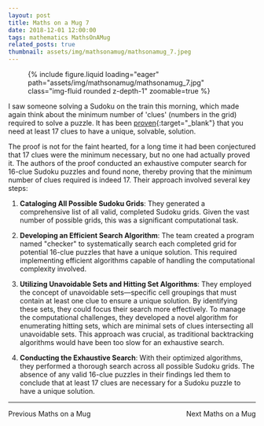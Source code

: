 ```yaml
---
layout: post
title: Maths on a Mug 7
date: 2018-12-01 12:00:00
tags: mathematics MathsOnAMug
related_posts: true
thumbnail: assets/img/mathsonamug/mathsonamug_7.jpeg
---
```


<div class="row mt-3">
    <div class="col-sm mt-3 mt-md-0">
        <figure>
            {% include figure.liquid loading="eager" path="assets/img/mathsonamug/mathsonamug_7.jpg" class="img-fluid rounded z-depth-1" zoomable=true %}
        </figure>
    </div>
</div>

I saw someone solving a Sudoku on the train this morning, which made again think about the minimum number of 'clues' (numbers in the grid) required to solve a puzzle. It has been [proven](https://arxiv.org/pdf/1201.0749){:target="\_blank"} that you need at least 17 clues to have a unique, solvable, solution.

The proof is not for the faint hearted, for a long time it had been conjectured that 17 clues were the minimum necessary, but no one had actually proved it. The authors of the proof conducted an exhaustive computer search for 16-clue Sudoku puzzles and found none, thereby proving that the minimum number of clues required is indeed 17. Their approach involved several key steps:

1. **Cataloging All Possible Sudoku Grids**: They generated a comprehensive list of all valid, completed Sudoku grids. Given the vast number of possible grids, this was a significant computational task.

2. **Developing an Efficient Search Algorithm**: The team created a program named "checker" to systematically search each completed grid for potential 16-clue puzzles that have a unique solution. This required implementing efficient algorithms capable of handling the computational complexity involved.

3. **Utilizing Unavoidable Sets and Hitting Set Algorithms**: They employed the concept of unavoidable sets—specific cell groupings that must contain at least one clue to ensure a unique solution. By identifying these sets, they could focus their search more effectively. To manage the computational challenges, they developed a novel algorithm for enumerating hitting sets, which are minimal sets of clues intersecting all unavoidable sets. This approach was crucial, as traditional backtracking algorithms would have been too slow for an exhaustive search.

4. **Conducting the Exhaustive Search**: With their optimized algorithms, they performed a thorough search across all possible Sudoku grids. The absence of any valid 16-clue puzzles in their findings led them to conclude that at least 17 clues are necessary for a Sudoku puzzle to have a unique solution.

<hr>

<div style="display: flex; justify-content: space-between; align-items: center;">
    <a href="https://seanelvidge.github.io/article/2018/Maths_on_a_Mug_6/" style="text-decoration: none;">Previous Maths on a Mug</a>
    <a href="https://seanelvidge.github.io/article/2019/Maths_on_a_Mug_8/" style="text-decoration: none;">Next Maths on a Mug</a>
</div>
